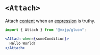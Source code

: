 # `<Attach>`
Attach [content](../elements.md#content) when an [expression](../signals.md#expressions) is truthy.
```jsx
import { Attach } from "@mxjp/gluon";

<Attach when={someCondition}>
  Hello World!
</Attach>
```
